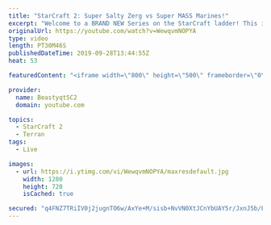 ```yaml
---
title: "StarCraft 2: Super Salty Zerg vs Super MASS Marines!"
excerpt: "Welcome to a BRAND NEW Series on the StarCraft ladder! This is the \"Mass Marines to Grandmaster\" challenge, where the only attacking unit that I'm allowed to make is Marines - and that's it! I am allowed to make Medivacs just so that the gaemplay is not too monotonous, but I believe I could even make"
originalUrl: https://youtube.com/watch?v=WewqvmNOPYA
type: video
length: PT30M46S
publishedDateTime: 2019-09-28T13:44:55Z
heat: 53

featuredContent: "<iframe width=\"800\" height=\"500\" frameborder=\"0\" src=\"https://www.youtube.com/embed/WewqvmNOPYA\" allow=\"accelerometer; autoplay; encrypted-media; gyroscope; picture-in-picture\" allowfullscreen></iframe>"

provider:
  name: BeastyqtSC2
  domain: youtube.com

topics:
  - StarCraft 2
  - Terran
tags:
  - Live

images:
  - url: https://i.ytimg.com/vi/WewqvmNOPYA/maxresdefault.jpg
    width: 1280
    height: 720
    isCached: true

secured: "q4FNZ7TRiIV0j2jugnTO6w/AxYe+M/sisb+NvVN0XtJCnYbUAY5r/JxnJ5b/FHa8M/+r8M3DwySnqz1bLSFoJrFVoXnTDCJOuun3DcS5djcxNZFdyv9q+MxTKov5Ff8YVig6hUxfMZHHICpiUe/Ul4c1znwzOwKnAILpyLV0xTJsR1fqDhgXMy+JDUqJEMwZysWQUpSkgghpMk0c7gCHzfDoWQ8WSH/hK43sF8OQJWh1y84E/m76/IobviEKymCMstcQZ3xKHneo81m0ycAQKj0OShwZWCeFNqjOM4PDeiyXXisr+mbpAAp5jNC59dqIf2+OKox3uhKytsXR/G2ZzD5z6F5ntAjQD0Uz4Uz44cEH4pX0562wYs8f9RntZ7lIQPNliZR0FQOYorQn6c99rHLhjZRQXUbEeGC3INITT6M=;A0LnBNqlmat5jRTNhgWKGA=="
---
```


